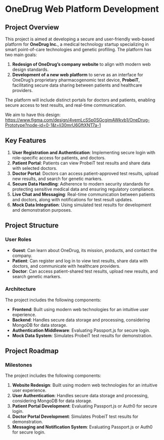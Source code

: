 # OneDrug Web Platform Development

## Project Overview

This project is aimed at developing a secure and user-friendly web-based platform for **OneDrug Inc.**, a medical technology startup specializing in smart point-of-care technologies and genetic profiling. The platform has two main goals:  
1. **Redesign of OneDrug’s company website** to align with modern web design standards.
2. **Development of a new web platform** to serve as an interface for OneDrug’s proprietary pharmacogenomic test device, **ProbeiT**, facilitating secure data sharing between patients and healthcare providers.

The platform will include distinct portals for doctors and patients, enabling secure access to test results, and real-time communication.

We aim to have this design: https://www.figma.com/design/4vemLcSSp0SGcgimAWkvb1/OneDrug-Prototype?node-id=0-1&t=li30mrU6GftXNT7a-1

## Key Features

1. **User Registration and Authentication**: Implementing secure login with role-specific access for patients, and doctors.
2. **Patient Portal**: Patients can view ProbeiT test results and share data with selected doctors.
3. **Doctor Portal**: Doctors can access patient-approved test results, upload new results, and search for genetic markers.
4. **Secure Data Handling**: Adherence to modern security standards for protecting sensitive medical data and ensuring regulatory compliance.
5. **Live Chat and Messaging**: Real-time communication between patients and doctors, along with notifications for test result updates.
6. **Mock Data Integration**: Using simulated test results for development and demonstration purposes.

## Project Structure

### User Roles
- **Guest**: Can learn about OneDrug, its mission, products, and contact the company.
- **Patient**: Can register and log in to view test results, share data with doctors, and communicate with healthcare providers.
- **Doctor**: Can access patient-shared test results, upload new results, and search genetic markers.

### Architecture
The project includes the following components:
- **Frontend**: Built using modern web technologies for an intuitive user experience.
- **Backend**: Handles secure data storage and processing, considering MongoDB for data storage.
- **Authentication Middleware**: Evaluating Passport.js for secure login.
- **Mock Data System**: Simulates ProbeiT test results for demonstration.

## Project Roadmap

### Milestones
The project includes the following components:
1. **Website Redesign**: Built using modern web technologies for an intuitive user experience.
2. **User Authentication**: Handles secure data storage and processing, considering MongoDB for data storage.
3. **Patient Portal Development**: Evaluating Passport.js or Auth0 for secure login.
4. **Doctor Portal Development**: Simulates ProbeiT test results for demonstration.
5. **Messaging and Notification System**: Evaluating Passport.js or Auth0 for secure login.


